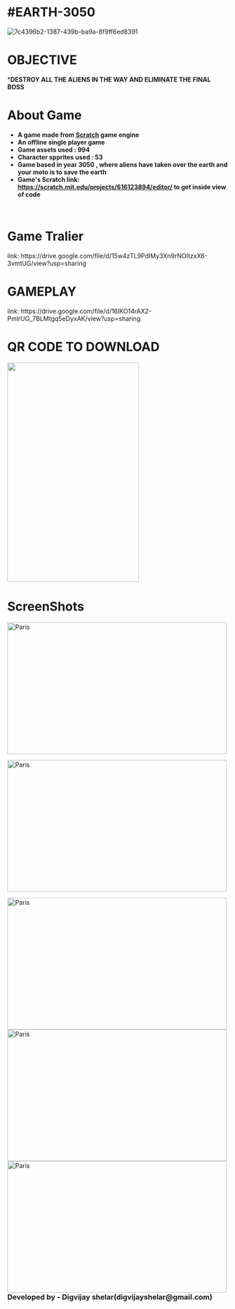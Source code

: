  <h1> #EARTH-3050</h1>


<p> </p>


![7c4396b2-1387-439b-ba9a-8f9ff6ed8391](https://user-images.githubusercontent.com/82649533/157665179-61c41e23-423d-40c7-bd4e-a33eceaa4a28.jpg)
<br>
            <h1 align="left">OBJECTIVE</H1>
***DESTROY ALL THE ALIENS IN THE WAY AND ELIMINATE THE FINAL BOSS**
<br>
<h1> About Game</h1>

- **A game made from [Scratch](https://scratch.mit.edu/about) game engine**
- **An offline single player game**
- **Game assets used : 994** 
- **Character spprites used : 53**
- **Game based in year 3050 , where aliens have taken over the earth and your moto is to save the earth**
- **Game's Scratch link: https://scratch.mit.edu/projects/616123894/editor/ to get inside view of code**
 <br>
 <h1>Game Tralier</h1>
 link: https://drive.google.com/file/d/15w4zTL9PdIMy3Xn9rNOItzxX6-3vmtUG/view?usp=sharing
 
 <H1>GAMEPLAY</H1>
link: https://drive.google.com/file/d/16IKO14rAX2-PmlrUG_7BLMtgq5eDyxAK/view?usp=sharing
 
  <h1> QR CODE TO DOWNLOAD</H1>

<img src="https://user-images.githubusercontent.com/82649533/157672363-6c8ee3d5-aca9-46c1-ac16-ab0ad720827f.jpg" height="500" width="300" align="center">
<h1>ScreenShots</h1>

<p><img align="center" src="https://user-images.githubusercontent.com/82649533/157675048-a67f3461-b308-4b60-9cbf-d6fcc6f406cd.jpg" alt="Paris" height="300" width="500" ></p>
<p><img align="center" src="https://user-images.githubusercontent.com/82649533/157675063-6b2af2f9-8753-4680-9686-9605ff417401.jpg" alt="Paris" height="300" width="500"></p>
<img align="center" src="https://user-images.githubusercontent.com/82649533/157675202-b7aad9dd-cc52-46d7-8f94-273894ebeb20.jpg" alt="Paris" height="300" width="500">
<img align="center" src="https://user-images.githubusercontent.com/82649533/157675225-30633753-9eba-44c4-b0ee-f1e0b7bdd163.jpg" alt="Paris" height="300" width="500">
<img align="left" src="https://user-images.githubusercontent.com/82649533/157675338-ea31d331-279a-42d3-a7a2-a4f5d2278894.jpg" alt="Paris" height="300" width="500">
<br><br>

<h3 >Developed by - Digvijay shelar(digvijayshelar@gmail.com)</h3>





